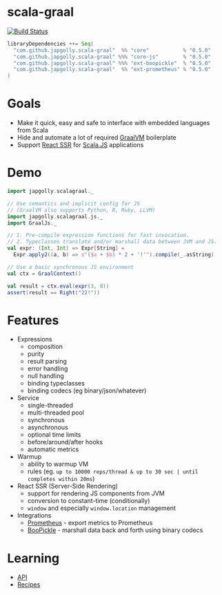 # scala-graal

[![Build Status](https://travis-ci.org/japgolly/scala-graal.svg?branch=master)](https://travis-ci.org/japgolly/scala-graal)

```scala
libraryDependencies ++= Seq(
  "com.github.japgolly.scala-graal"  %% "core"           % "0.5.0"
  "com.github.japgolly.scala-graal" %%% "core-js"        % "0.5.0"
  "com.github.japgolly.scala-graal" %%% "ext-boopickle"  % "0.5.0"
  "com.github.japgolly.scala-graal"  %% "ext-prometheus" % "0.5.0"
)
```


# Goals

* Make it quick, easy and safe to interface with embedded languages from Scala
* Hide and automate a lot of required [GraalVM](https://www.graalvm.org) boilerplate
* Support [React SSR](https://css-tricks.com/server-side-react-rendering/) for [Scala.JS](https://www.scala-js.org/) applications


# Demo

```scala
import japgolly.scalagraal._

// Use semantics and implicit config for JS
// (GraalVM also supports Python, R, Ruby, LLVM)
import japgolly.scalagraal.js._
import GraalJs._

// 1. Pre-compile expression functions for fast invocation.
// 2. Typeclasses translate and/or marshall data between JVM and JS.
val expr: (Int, Int) => Expr[String] =
  Expr.apply2((a, b) => s"($a + $b) * 2 + '!'").compile(_.asString)

// Use a basic synchronous JS environment
val ctx = GraalContext()

val result = ctx.eval(expr(3, 8))
assert(result == Right("22!"))
```


# Features

* Expressions
  * composition
  * purity
  * result parsing
  * error handling
  * null handling
  * binding typeclasses
  * binding codecs (eg binary/json/whatever)
* Service
  * single-threaded
  * multi-threaded pool
  * synchronous
  * asynchronous
  * optional time limits
  * before/around/after hooks
  * automatic metrics
* Warmup
  * ability to warmup VM
  * rules (eg. `up to 10000 reps/thread & up to 30 sec | until completes within 20ms`)
* React SSR (Server-Side Rendering)
  * support for rendering JS components from JVM
  * conversion to constant-time (conditionally)
  * `window` and especially `window.location` management
* Integrations
  * [Prometheus](https://prometheus.io) - export metrics to Prometheus
  * [BooPickle](https://github.com/suzaku-io/boopickle) - marshall data back and forth using binary codecs


# Learning

* [API](doc/API.md)
* [Recipes](doc/RECIPES.md)

